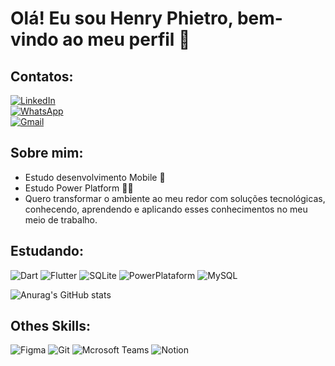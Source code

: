 # Olá! Eu sou Henry Phietro, bem-vindo ao meu perfil 👋

## Contatos:
[![LinkedIn](https://img.shields.io/badge/LinkedIn-0077B5?style=for-the-badge&logo=linkedin&logoColor=white)](https://www.linkedin.com/in/euphietro/)  
[![WhatsApp](https://img.shields.io/badge/WhatsApp-25D366?style=for-the-badge&logo=whatsapp&logoColor=white)](https://wa.me/5599992152109)  
[![Gmail](https://img.shields.io/badge/Gmail-D14836?style=for-the-badge&logo=gmail&logoColor=white)](mailto:henryaguiar.dev@gmail.com)

## Sobre mim:
- Estudo desenvolvimento Mobile 📱
- Estudo Power Platform 👨‍💻
- Quero transformar o ambiente ao meu redor com soluções tecnológicas, conhecendo, aprendendo e aplicando esses conhecimentos no meu meio de trabalho.

## Estudando:
![Dart](https://img.shields.io/badge/Dart-0175C2?style=for-the-badge&logo=dart&logoColor=white)
![Flutter](https://img.shields.io/badge/Flutter-02569B?style=for-the-badge&logo=flutter&logoColor=white)
![SQLite](https://img.shields.io/badge/SQLite-07405E?style=for-the-badge&logo=sqlite&logoColor=white)
![PowerPlataform](https://img.shields.io/badge/Microsoft-666666?style=for-the-badge&logo=microsoft&logoColor=white)
![MySQL](https://img.shields.io/badge/MySQL-005C84?style=for-the-badge&logo=mysql&logoColor=white)

![Anurag's GitHub stats](https://github-readme-stats.vercel.app/api?username=EuPhietro&show_icons=true&theme=radical)

## Othes Skills:
![Figma](    https://img.shields.io/badge/Figma-F24E1E?style=for-the-badge&logo=figma&logoColor=white)
![Git](https://img.shields.io/badge/GIT-E44C30?style=for-the-badge&logo=git&logoColor=white)
![Mcrosoft Teams](https://img.shields.io/badge/Microsoft_Teams-6264A7?style=for-the-badge&logo=microsoft-teams&logoColor=white)
![Notion](https://img.shields.io/badge/Notion-000000?style=for-the-badge&logo=notion&logoColor=white)





